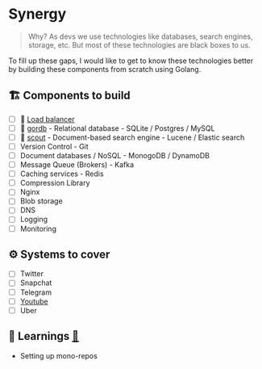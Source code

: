 # Synergy 
> Why?
> As devs we use technologies like databases, search engines, storage, etc. But most of these technologies are black boxes to us.

To fill up these gaps, I would like to get to know these technologies better by building these components from scratch using Golang. 

## 🏗️ Components to build
- [ ] 🚧 [Load balancer](https://github.com/aritra1999/synergy/tree/master/load-balancer) 
- [ ] 🚧 [gordb](https://github.com/aritra1999/synergy/tree/master/gordb) - Relational database - SQLite / Postgres / MySQL
- [ ] 🚧 [scout](https://github.com/aritra1999/synergy/tree/master/scout) - Document-based search engine - Lucene / Elastic search 
- [ ] Version Control - Git 
- [ ] Document databases / NoSQL - MonogoDB / DynamoDB
- [ ] Message Queue (Brokers) - Kafka
- [ ] Caching services - Redis
- [ ] Compression Library
- [ ] Nginx
- [ ] Blob storage
- [ ] DNS
- [ ] Logging
- [ ] Monitoring

## ⚙️ Systems to cover
- [ ]  Twitter
- [ ]  Snapchat
- [ ]  Telegram 
- [ ]  [Youtube](https://www.figma.com/file/1SUppV9fgzNv7FsvaDxQCN/YouTube?type=whiteboard&t=EkGbAZblIIFEe4Pn-6)
- [ ]  Uber

## 📖 Learnings [🔗](https://github.com/aritra1999/synergy/blob/master/LEARNINGS.md)
- Setting up mono-repos
